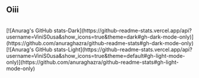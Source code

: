 ## Oiii


<div style="display: inline_block"><br>
  [![Anurag's GitHub stats-Dark](https://github-readme-stats.vercel.app/api?username=ViniS0usa&show_icons=true&theme=dark#gh-dark-mode-only)](https://github.com/anuraghazra/github-readme-stats#gh-dark-mode-only)
  [![Anurag's GitHub stats-Light](https://github-readme-stats.vercel.app/api?username=ViniS0usa&show_icons=true&theme=default#gh-light-mode-only)](https://github.com/anuraghazra/github-readme-stats#gh-light-mode-only)
</div>
  
